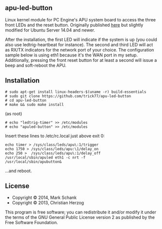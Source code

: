 ## apu-led-button

Linux kernel module for PC Engine's APU system board to access the three front LEDs and the reset button. Originally published [here](http://daduke.org/linux/apu/) but slightly modified for Ubuntu Server 14.04 and newer. 

After the installation, the first LED will indicate if the system is up (you could also use ledtrig-heartbeat for instance). The second and third LED will act as RX/TX indicators for the network port of your choice. The configuration sample below is using eth1 because it's the WAN port in my setup. Additionally, pressing the front reset button for at least a second will issue a beep and soft-reboot the APU.

## Installation

```
# sudo apt-get install linux-headers-$(uname -r) build-essentials
# sudo git clone https://github.com/trick77/apu-led-button
# cd apu-led-button
# make && sudo make install
```

(as root)
```
# echo "ledtrig-timer" >> /etc/modules
# echo "apuled-button" >> /etc/modules
```

Insert these lines to /etc/rc.local just above exit 0:

```
echo timer > /sys/class/leds/apu\:1/trigger
echo 1750 > /sys/class/leds/apu:\1/delay_on
echo 250 >  /sys/class/leds/apu\:1/delay_off
/usr/local/sbin/apuled eth1 -c nrt -f
/usr/local/sbin/apubutton&
```

...and reboot.

## License
* Copyright &copy; 2014, Mark Schank
* Copyright &copy; 2013, Christian Herzog

This program is free software; you can redistribute it and/or modify it under the terms of the GNU General Public License version 2 as published by the Free Software Foundation.
